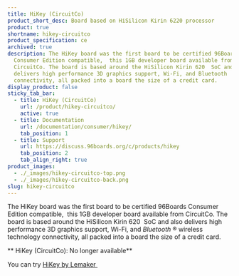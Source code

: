 ```yaml
---
title: HiKey (CircuitCo)
product_short_desc: Board based on HiSilicon Kirin 6220 processor
product: true
shortname: hikey-circuitco
product_specification: ce
archived: true
description: The HiKey board was the first board to be certified 96Boards
  Consumer Edition compatible,  this 1GB developer board available from
  CircuitCo. The board is based around the HiSilicon Kirin 620  SoC and also
  delivers high performance 3D graphics support, Wi-Fi, and Bluetooth
  connectivity, all packed into a board the size of a credit card.
display_product: false
sticky_tab_bar:
  - title: HiKey (CircuitCo)
    url: /product/hikey-circuitco/
    active: true
  - title: Documentation
    url: /documentation/consumer/hikey/
    tab_position: 1
  - title: Support
    url: https://discuss.96boards.org/c/products/hikey
    tab_position: 2
    tab_align_right: true
product_images:
  - ./_images/hikey-circuitco-top.png
  - ./_images/hikey-circuitco-back.png
slug: hikey-circuitco
---
```

The HiKey board was the first board to be certified 96Boards Consumer Edition compatible,  this 1GB developer board available from CircuitCo. The board is based around the HiSilicon Kirin 620  SoC and also delivers high performance 3D graphics support, Wi-Fi, and _Bluetooth_ ® wireless technology connectivity, all packed into a board the size of a credit card.

** HiKey (CircuitCo): No longer available**

You can try [HiKey by Lemaker ](/product/hikey/)
